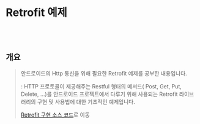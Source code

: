 # Retrofit 예제

<br><br>
## 개요
> 안드로이드의 Http 통신을 위해 필요한 Retrofit 예제를 공부한 내용입니다.
>
> : HTTP 프로토콜이 제공해주는 Restful 형태의 메서드( Post, Get, Put, Delete, ...)를 안드로이드 프로젝트에서 다루기 위해 사용되는 Retrofit 라이브러리의 구현 및 사용법에 대한 기초적인 예제입니다.
>
>
> [Retrofit 구현 소스 코드](app/src/main/java/com/example/shindongkyu/loginsignupcomplete/)로 이동
>
